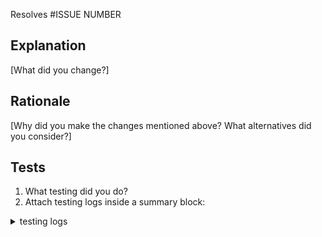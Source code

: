 Resolves #ISSUE NUMBER

## Explanation
[What did you change?]

## Rationale
[Why did you make the changes mentioned above? What alternatives did you consider?]

## Tests
1. What testing did you do?
1. Attach testing logs inside a summary block:

<details>
<summary>testing logs</summary>

```

```
</details>

